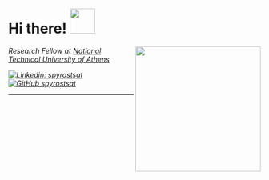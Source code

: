 <h1> Hi there! <img src="https://media4.giphy.com/media/HL4zwTG6PV9hm/200.webp?cid=ecf05e47og1mo5xy4lq2u02eqc13ppo6kekbpn58bv9cwcql&rid=200.webp&ct=g" width="50"></h1>
<img align='right' src="https://media0.giphy.com/media/3o85xt08p2Y0hanhwQ/giphy.gif?cid=ecf05e472ivurpdjc5end5yumd9chqwfdgfy0a7uffkh7zog&rid=giphy.gif&ct=g" width="250">
<p><em>Research Fellow at <a href="http://www.uwmh.eu">National Technical University of Athens</a></p>

[![Linkedin: spyrostsat](https://img.shields.io/badge/-spyrostsat-blue?style=flat-square&logo=Linkedin&logoColor=white&link=https://www.linkedin.com/in/spyrostsat/)](https://www.linkedin.com/in/spyrostsat/)
[![GitHub spyrostsat](https://img.shields.io/github/followers/spyrostsat?label=follow&style=social)](https://github.com/spyrostsat)

---
<!---
spyrostsat/spyrostsat is a ✨ special ✨ repository because its `README.md` (this file) appears on your GitHub profile.
You can click the Preview link to take a look at your changes.
--->
